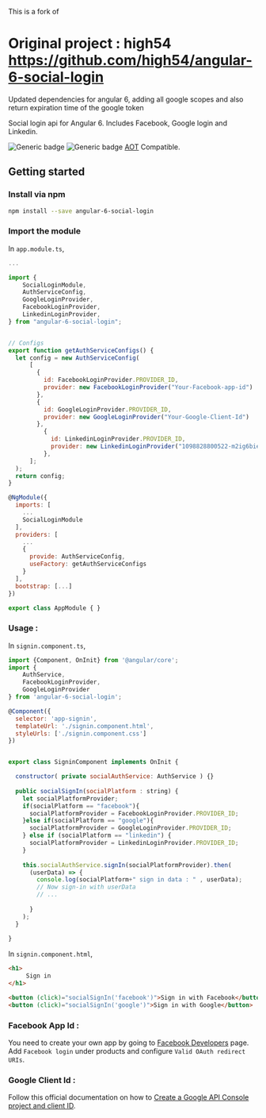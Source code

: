 This is a fork of
# Original project : high54 https://github.com/high54/angular-6-social-login
Updated dependencies for angular 6, adding all google scopes and also return expiration time of the google token

Social login api for Angular 6. Includes Facebook, Google login and Linkedin. 

![Generic badge](https://img.shields.io/badge/build-passing-green.svg)
![Generic badge](https://img.shields.io/badge/Angular-6-green.svg)
[AOT](https://angular.io/guide/aot-compiler) Compatible.


## Getting started


### Install via npm 

```sh
npm install --save angular-6-social-login
```

### Import the module

In `app.module.ts`,

```javascript
...

import {
    SocialLoginModule,
    AuthServiceConfig,
    GoogleLoginProvider,
    FacebookLoginProvider,
    LinkedinLoginProvider,
} from "angular-6-social-login";


// Configs 
export function getAuthServiceConfigs() {
  let config = new AuthServiceConfig(
      [
        {
          id: FacebookLoginProvider.PROVIDER_ID,
	      provider: new FacebookLoginProvider("Your-Facebook-app-id")
        },
        {
          id: GoogleLoginProvider.PROVIDER_ID,
	      provider: new GoogleLoginProvider("Your-Google-Client-Id")
        },
          {
            id: LinkedinLoginProvider.PROVIDER_ID,
            provider: new LinkedinLoginProvider("1098828800522-m2ig6bieilc3tpqvmlcpdvrpvn86q4ks.apps.googleusercontent.com")
          },
      ];
  );
  return config;
}

@NgModule({
  imports: [
    ...
    SocialLoginModule
  ],
  providers: [
    ...
    {
      provide: AuthServiceConfig,
      useFactory: getAuthServiceConfigs
    }
  ],
  bootstrap: [...]
})

export class AppModule { }

```

### Usage : 

In `signin.component.ts`,

```javascript
import {Component, OnInit} from '@angular/core';
import {
    AuthService,
    FacebookLoginProvider,
    GoogleLoginProvider
} from 'angular-6-social-login';

@Component({
  selector: 'app-signin',
  templateUrl: './signin.component.html',
  styleUrls: ['./signin.component.css']
})


export class SigninComponent implements OnInit {

  constructor( private socialAuthService: AuthService ) {}
  
  public socialSignIn(socialPlatform : string) {
    let socialPlatformProvider;
    if(socialPlatform == "facebook"){
      socialPlatformProvider = FacebookLoginProvider.PROVIDER_ID;
    }else if(socialPlatform == "google"){
      socialPlatformProvider = GoogleLoginProvider.PROVIDER_ID;
    } else if (socialPlatform == "linkedin") {
      socialPlatformProvider = LinkedinLoginProvider.PROVIDER_ID;
    }
    
    this.socialAuthService.signIn(socialPlatformProvider).then(
      (userData) => {
        console.log(socialPlatform+" sign in data : " , userData);
        // Now sign-in with userData
        // ...
            
      }
    );
  }
  
}
```



In `signin.component.html`,

```html
<h1>
     Sign in
</h1>

<button (click)="socialSignIn('facebook')">Sign in with Facebook</button>
<button (click)="socialSignIn('google')">Sign in with Google</button>              
```



### Facebook App Id : 

You need to create your own app by going to [Facebook Developers](https://developers.facebook.com/) page.
Add `Facebook login` under products and configure `Valid OAuth redirect URIs`.

### Google Client Id : 

Follow this official documentation on how to [
Create a Google API Console project and client ID](https://developers.google.com/identity/sign-in/web/devconsole-project).

